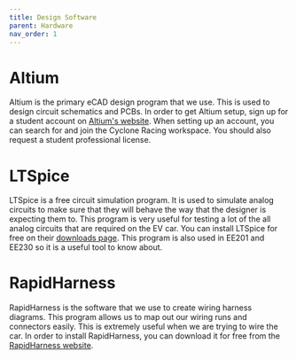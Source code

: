 ```yaml
---
title: Design Software
parent: Hardware
nav_order: 1
---
```


# Altium
Altium is the primary eCAD design program that we use. This is used to design circuit schematics and PCBs. In order to get Altium setup, sign up for a student account on [Altium's website]. When setting up an account, you can search for and join the Cyclone Racing workspace. You should also request a student professional license.

# LTSpice
LTSpice is a free circuit simulation program. It is used to simulate analog circuits to make sure that they will behave the way that the designer is expecting them to. This program is very useful for testing a lot of the all analog circuits that are required on the EV car. You can install LTSpice for free on their [downloads page]. This program is also used in EE201 and EE230 so it is a useful tool to know about.

# RapidHarness
RapidHarness is the software that we use to create wiring harness diagrams. This program allows us to map out our wiring runs and connectors easily. This is extremely useful when we are trying to wire the car. In order to install RapidHarness, you can download it for free from the [RapidHarness website].




[Altium's website]: (https://www.altium.com/education/students)
[downloads page]: (https://www.analog.com/en/resources/design-tools-and-calculators/ltspice-simulator.html)
[RapidHarness website]: (https://rapidharness.com/download)